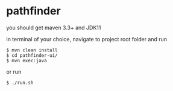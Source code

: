 # pathfinder

you should get maven 3.3+ and JDK11

in terminal of your choice, navigate to project root folder and run 
```
$ mvn clean install
$ cd pathfinder-ui/
$ mvn exec:java
```

or run 
```
$ ./run.sh
```
